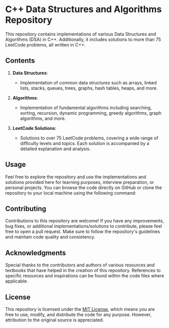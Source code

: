 # C++ Data Structures and Algorithms Repository

This repository contains implementations of various Data Structures and Algorithms (DSA) in C++. Additionally, it includes solutions to more than 75 LeetCode problems, all written in C++.

## Contents

1. **Data Structures**: 
    - Implementation of common data structures such as arrays, linked lists, stacks, queues, trees, graphs, hash tables, heaps, and more.

2. **Algorithms**: 
    - Implementation of fundamental algorithms including searching, sorting, recursion, dynamic programming, greedy algorithms, graph algorithms, and more.

3. **LeetCode Solutions**: 
    - Solutions to over 75 LeetCode problems, covering a wide range of difficulty levels and topics. Each solution is accompanied by a detailed explanation and analysis.

## Usage

Feel free to explore the repository and use the implementations and solutions provided here for learning purposes, interview preparation, or personal projects. You can browse the code directly on GitHub or clone the repository to your local machine using the following command:


## Contributing

Contributions to this repository are welcome! If you have any improvements, bug fixes, or additional implementations/solutions to contribute, please feel free to open a pull request. Make sure to follow the repository's guidelines and maintain code quality and consistency.

## Acknowledgments

Special thanks to the contributors and authors of various resources and textbooks that have helped in the creation of this repository. References to specific resources and inspirations can be found within the code files where applicable.

## License

This repository is licensed under the [MIT License](LICENSE), which means you are free to use, modify, and distribute the code for any purpose. However, attribution to the original source is appreciated.

